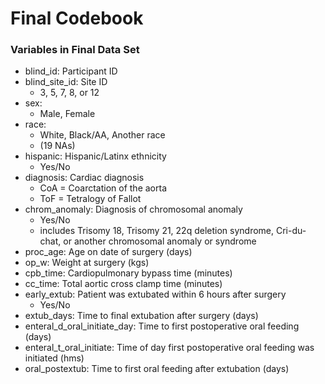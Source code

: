 Final Codebook
================

### Variables in Final Data Set

-   blind_id: Participant ID
-   blind_site_id: Site ID
    -   3, 5, 7, 8, or 12
-   sex:
    -   Male, Female
-   race:
    -   White, Black/AA, Another race
    -   (19 NAs)
-   hispanic: Hispanic/Latinx ethnicity
    -   Yes/No
-   diagnosis: Cardiac diagnosis
    -   CoA = Coarctation of the aorta
    -   ToF = Tetralogy of Fallot
-   chrom_anomaly: Diagnosis of chromosomal anomaly
    -   Yes/No
    -   includes Trisomy 18, Trisomy 21, 22q deletion syndrome,
        Cri-du-chat, or another chromosomal anomaly or syndrome
-   proc_age: Age on date of surgery (days)
-   op_w: Weight at surgery (kgs)
-   cpb_time: Cardiopulmonary bypass time (minutes)
-   cc_time: Total aortic cross clamp time (minutes)
-   early_extub: Patient was extubated within 6 hours after surgery
    -   Yes/No
-   extub_days: Time to final extubation after surgery (days)
-   enteral_d\_oral_initiate_day: Time to first postoperative oral
    feeding (days)
-   enteral_t\_oral_initiate: Time of day first postoperative oral
    feeding was initiated (hms)
-   oral_postextub: Time to first oral feeding after extubation (days)
